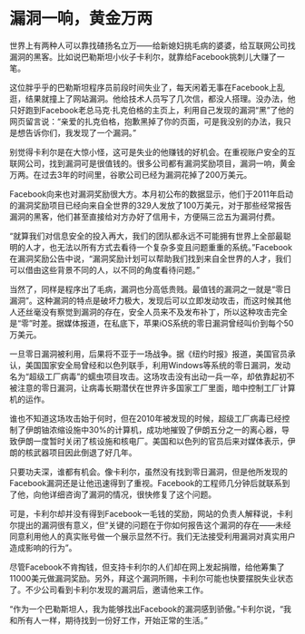 # 漏洞一响，黄金万两

世界上有两种人可以靠找碴扬名立万——给新媳妇挑毛病的婆婆，给互联网公司找漏洞的黑客。比如说巴勒斯坦小伙子卡利尔，就靠给Facebook挑刺儿大赚了一笔。 

这位胖乎乎的巴勒斯坦程序员前段时间失业了，每天闲着无事在Facebook上乱逛，结果就撞上了网站漏洞。他给技术人员写了几次信，都没人搭理。没办法，他只好跑到Facebook老总马克·扎克伯格的主页上，利用自己发现的漏洞“黑”了他的网页留言说：“亲爱的扎克伯格，抱歉黑掉了你的页面，可是我没别的办法，我只是想告诉你们，我发现了一个漏洞。” 

别觉得卡利尔是在大惊小怪，这可是失业的他赚钱的好机会。在重视账户安全的互联网公司，找到漏洞可是很值钱的。很多公司都有漏洞奖励项目，漏洞一响，黄金万两。在过去3年的时间里，谷歌公司已经为漏洞花掉了200万美元。 

Facebook向来也对漏洞奖励很大方。本月初公布的数据显示，他们于2011年启动的漏洞奖励项目已经向来自全世界的329人发放了100万美元，对于那些经常报告漏洞的黑客，他们甚至直接给对方办好了信用卡，方便隔三岔五为漏洞付费。 

“就算我们对信息安全的投入再大，我们的团队都永远不可能拥有世界上全部最聪明的人才，也无法以所有方式去看待一个复杂多变且问题重重的系统。”Facebook在漏洞奖励公告中说，“漏洞奖励计划可以帮助我们找到来自全世界的人才，我们可以借由这些背景不同的人，以不同的角度看待问题。” 

当然了，同样是程序出了毛病，漏洞也分高低贵贱。最值钱的漏洞之一就是“零日漏洞”。这种漏洞的特点是破坏力极大，发现后可以立即发动攻击，而这时候其他人还丝毫没有察觉到漏洞的存在，安全人员来不及发布补丁，所以这种攻击完全是“零”时差。据媒体报道，在私底下，苹果iOS系统的零日漏洞曾经叫价到每个50万美元。 

一旦零日漏洞被利用，后果将不亚于一场战争。据《纽约时报》报道，美国官员承认，美国国家安全局曾经和以色列联手，利用Windows等系统的零日漏洞，发动名为“超级工厂病毒”的蠕虫项目攻击。这场攻击没有出动一兵一卒，却依靠起初不被注意的零日漏洞，让病毒长期潜伏在世界许多国家工厂里面，暗中控制工厂计算机的运作。 

谁也不知道这场攻击始于何时，但在2010年被发现的时候，超级工厂病毒已经控制了伊朗铀浓缩设施中30%的计算机，成功地摧毁了伊朗五分之一的离心器，导致伊朗一度暂时关闭了核设施和核电厂。美国和以色列的官员后来对媒体表示，伊朗的核武器项目因此倒退了好几年。 

只要功夫深，谁都有机会。像卡利尔，虽然没有找到零日漏洞，但是他所发现的Facebook漏洞还是让他迅速得到了重视。Facebook的工程师几分钟后就联系到了他，向他详细咨询了漏洞的情况，很快修复了这个问题。 

可是，卡利尔却并没有得到Facebook一毛钱的奖励，网站的负责人解释说，卡利尔提出的漏洞很有意义，但“关键的问题在于你如何报告这个漏洞的存在——未经同意利用他人的真实账号做一个展示显然不行。我们无法接受利用漏洞对真实用户造成影响的行为”。 

尽管Facebook不肯掏钱，但支持卡利尔的人们却在网上发起捐赠，给他筹集了11000美元做漏洞奖励。另外，拜这个漏洞所赐，卡利尔可能也快要摆脱失业状态了。不少公司看到卡利尔发现的漏洞后，邀请他来工作。 

“作为一个巴勒斯坦人，我为能够找出Facebook的漏洞感到骄傲。”卡利尔说，“我和所有人一样，期待找到一份好工作，开始正常的生活。”